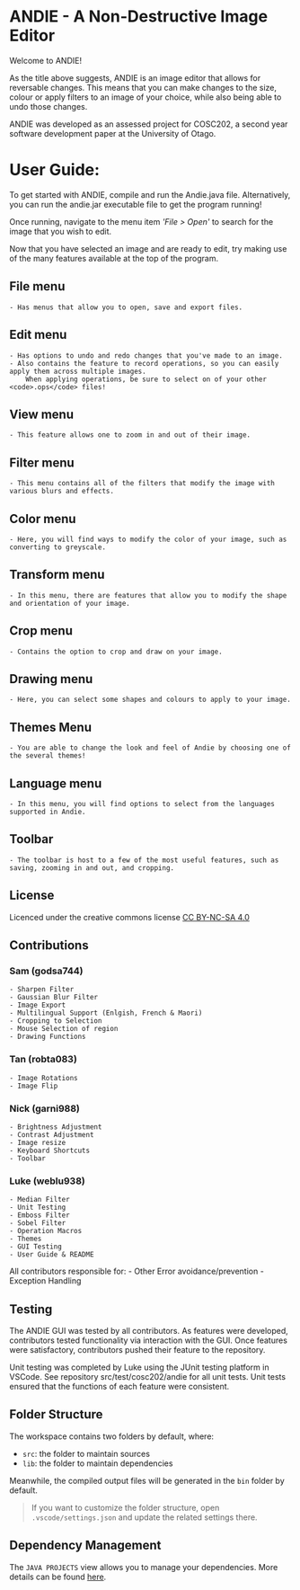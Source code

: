 # ANDIE - A Non-Destructive Image Editor

Welcome to ANDIE! 

As the title above suggests, ANDIE is an image editor that allows for reversable changes. 
This means that you can make changes to the size, colour or apply filters to an image of your choice, while also being able to undo those changes.

ANDIE was developed as an assessed project for COSC202, a second year software development paper at the University of Otago.

# User Guide:

To get started with ANDIE, compile and run the Andie.java file.
Alternatively, you can run the andie.jar executable file to get the program running!

Once running, navigate to the menu item *'File > Open'* to search for the image that you wish to edit.

Now that you have selected an image and are ready to edit, try making use of the many features available at the top of the program.

## File menu
    - Has menus that allow you to open, save and export files.

## Edit menu
    - Has options to undo and redo changes that you've made to an image.
    - Also contains the feature to record operations, so you can easily apply them across multiple images.
        When applying operations, be sure to select on of your other <code>.ops</code> files!

## View menu
    - This feature allows one to zoom in and out of their image.

## Filter menu
    - This menu contains all of the filters that modify the image with various blurs and effects.

## Color menu
    - Here, you will find ways to modify the color of your image, such as converting to greyscale.

## Transform menu
    - In this menu, there are features that allow you to modify the shape and orientation of your image.

## Crop menu
    - Contains the option to crop and draw on your image.

## Drawing menu
    - Here, you can select some shapes and colours to apply to your image.

## Themes Menu
    - You are able to change the look and feel of Andie by choosing one of the several themes!

## Language menu
    - In this menu, you will find options to select from the languages supported in Andie.

## Toolbar
    - The toolbar is host to a few of the most useful features, such as saving, zooming in and out, and cropping.


## License
Licenced under the creative commons license
<a href="https://creativecommons.org/licenses/by-nc-sa/4.0/">CC BY-NC-SA 4.0</a>

## Contributions

### Sam (godsa744)
    - Sharpen Filter
    - Gaussian Blur Filter
    - Image Export
    - Multilingual Support (Enlgish, French & Maori)
    - Cropping to Selection
    - Mouse Selection of region
    - Drawing Functions

### Tan (robta083)
    - Image Rotations
    - Image Flip

### Nick (garni988)
    - Brightness Adjustment
    - Contrast Adjustment
    - Image resize
    - Keyboard Shortcuts
    - Toolbar

### Luke (weblu938)
    - Median Filter
    - Unit Testing
    - Emboss Filter
    - Sobel Filter
    - Operation Macros
    - Themes
    - GUI Testing 
    - User Guide & README

All contributors responsible for:
    - Other Error avoidance/prevention
    - Exception Handling

## Testing
The ANDIE GUI was tested by all contributors. 
As features were developed, contributors tested functionality via interaction with the GUI.
Once features were satisfactory, contributors pushed their feature to the repository.

Unit testing was completed by Luke using the JUnit testing platform in VSCode. See repository src/test/cosc202/andie for all unit tests. 
Unit tests ensured that the functions of each feature were consistent. 

## Folder Structure

The workspace contains two folders by default, where:

- `src`: the folder to maintain sources
- `lib`: the folder to maintain dependencies

Meanwhile, the compiled output files will be generated in the `bin` folder by default.

> If you want to customize the folder structure, open `.vscode/settings.json` and update the related settings there.

## Dependency Management

The `JAVA PROJECTS` view allows you to manage your dependencies. More details can be found [here](https://github.com/microsoft/vscode-java-dependency#manage-dependencies).
